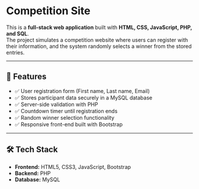 # Competition Site

This is a **full-stack web application** built with **HTML, CSS, JavaScript, PHP, and SQL**.  
The project simulates a competition website where users can register with their information, and the system randomly selects a winner from the stored entries.

---

## 🚀 Features
- ✅ User registration form (First name, Last name, Email)  
- ✅ Stores participant data securely in a MySQL database  
- ✅ Server-side validation with PHP  
- ✅ Countdown timer until registration ends  
- ✅ Random winner selection functionality  
- ✅ Responsive front-end built with Bootstrap  

---

## 🛠️ Tech Stack
- **Frontend:** HTML5, CSS3, JavaScript, Bootstrap  
- **Backend:** PHP  
- **Database:** MySQL  


